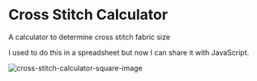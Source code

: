 # Cross Stitch Calculator

A calculator to determine cross stitch fabric size

I used to do this in a spreadsheet but now I can share it with JavaScript.

![cross-stitch-calculator-square-image](https://user-images.githubusercontent.com/107612150/219757927-287e0bf7-7ce5-40ce-984a-85ee22240f62.png)

